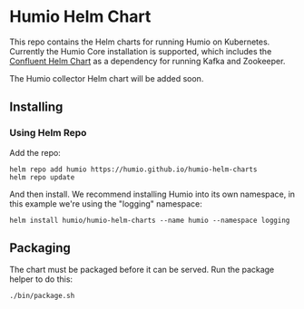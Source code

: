 # Humio Helm Chart

This repo contains the Helm charts for running Humio on Kubernetes. Currently the Humio Core installation is supported,
which includes the [Confluent Helm Chart](https://github.com/confluentinc/cp-helm-charts) as a dependency for running
Kafka and Zookeeper.

The Humio collector Helm chart will be added soon.

## Installing

### Using Helm Repo

Add the repo:
```
helm repo add humio https://humio.github.io/humio-helm-charts
helm repo update
```

And then install. We recommend installing Humio into its own namespace, in this example we're using the "logging"
namespace:
```
helm install humio/humio-helm-charts --name humio --namespace logging
```

## Packaging

The chart must be packaged before it can be served. Run the package helper to do this:
```
./bin/package.sh
```
